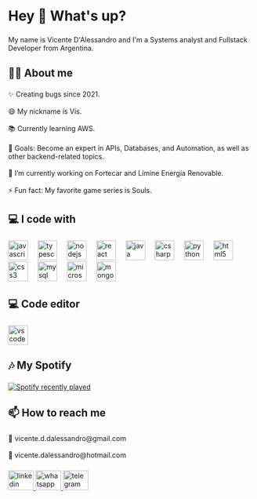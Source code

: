 <h1 align="left">Hey 👋 What's up?</h1>

###

<p align="left">My name is Vicente D'Alessandro and I'm a Systems analyst and Fullstack Developer from Argentina.</p>

###

<h2 align="left">🙋‍♂️ About me</h2>

###

<p align="left">✨ Creating bugs since 2021.<br><br>😄 My nickname is Vis.<br><br>📚 Currently learning AWS.<br><br>🎯 Goals: Become an expert in APIs, Databases, and Automation, as well as other backend-related topics.<br><br>🔭 I’m currently working on Fortecar and Límine Energía Renovable.<br><br>⚡ Fun fact: My favorite game series is Souls.</p>

###

<h2 align="left">💻 I code with</h2>

###

<div align="left">
  <img src="https://cdn.jsdelivr.net/gh/devicons/devicon/icons/javascript/javascript-original.svg" height="40" alt="javascript logo"  />
  <img width="12" />
  <img src="https://cdn.jsdelivr.net/gh/devicons/devicon/icons/typescript/typescript-original.svg" height="40" alt="typescript logo"  />
  <img width="12" />
  <img src="https://cdn.simpleicons.org/nodedotjs/339933" height="40" alt="nodejs logo"  />
  <img width="12" />
  <img src="https://cdn.jsdelivr.net/gh/devicons/devicon/icons/react/react-original.svg" height="40" alt="react logo"  />
  <img width="12" />
  <img src="https://cdn.jsdelivr.net/gh/devicons/devicon/icons/java/java-original.svg" height="40" alt="java logo"  />
  <img width="12" />
  <img src="https://cdn.jsdelivr.net/gh/devicons/devicon/icons/csharp/csharp-original.svg" height="40" alt="csharp logo"  />
  <img width="12" />
  <img src="https://cdn.jsdelivr.net/gh/devicons/devicon/icons/python/python-original.svg" height="40" alt="python logo"  />
  <img width="12" />
  <img src="https://cdn.jsdelivr.net/gh/devicons/devicon/icons/html5/html5-original.svg" height="40" alt="html5 logo"  />
  <img width="12" />
  <img src="https://cdn.jsdelivr.net/gh/devicons/devicon/icons/css3/css3-original.svg" height="40" alt="css3 logo"  />
  <img width="12" />
  <img src="https://cdn.jsdelivr.net/gh/devicons/devicon/icons/mysql/mysql-original.svg" height="40" alt="mysql logo"  />
  <img width="12" />
  <img src="https://cdn.jsdelivr.net/gh/devicons/devicon/icons/microsoftsqlserver/microsoftsqlserver-plain.svg" height="40" alt="microsoftsqlserver logo"  />
  <img width="12" />
  <img src="https://skillicons.dev/icons?i=mongodb" height="40" alt="mongodb logo"  />
</div>

###

<h2 align="left">💻 Code editor</h2>

###

<div align="left">
  <img src="https://cdn.jsdelivr.net/gh/devicons/devicon/icons/vscode/vscode-original.svg" height="40" alt="vscode logo"  />
</div>

###

<h2 align="left">🎶 My Spotify</h2>

###

<div align="left">
  <a href="https://open.spotify.com/user/d4maz39lule471mqow3nk9yu8">
    <img src="https://spotify-recently-played-readme.vercel.app/api?user=d4maz39lule471mqow3nk9yu8&count=5" alt="Spotify recently played"  />
  </a>
</div>

###

<h2 align="left">📫 How to reach me</h2>

###

<p align="left">📧 vicente.d.dalessandro@gmail.com<br><br>📧 vicente.dalessandro@hotmail.com</p>

###

<div align="left">
  <a href="https://www.linkedin.com/in/vicentedalessandro/" target="_blank">
    <img src="https://raw.githubusercontent.com/maurodesouza/profile-readme-generator/master/src/assets/icons/social/linkedin/default.svg" width="52" height="40" alt="linkedin logo"  />
  </a>
  <a href="https://wa.me/+5492314578360" target="_blank">
    <img src="https://raw.githubusercontent.com/maurodesouza/profile-readme-generator/master/src/assets/icons/social/whatsapp/default.svg" width="52" height="40" alt="whatsapp logo"  />
  </a>
  <a href="http://t.me/+5492314578360" target="_blank">
    <img src="https://raw.githubusercontent.com/maurodesouza/profile-readme-generator/master/src/assets/icons/social/telegram/default.svg" width="52" height="40" alt="telegram logo"  />
  </a>
</div>

###
